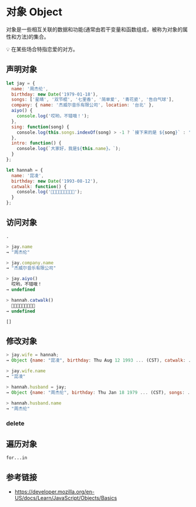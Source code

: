 # 对象 Object

对象是一些相互关联的数据和功能(通常由若干变量和函数组成，被称为对象的属性和方法)的集合。

💡 在某些场合特指恋爱的对方。

## 声明对象
```javascript
let jay = {
  name: '周杰伦',
  birthday: new Date('1979-01-18'),
  songs: ['星晴', '双节棍', '七里香', '简单爱', '青花瓷', '告白气球'],
  company: { name: '杰威尔音乐有限公司', location: '台北' },
  aiyo() {
    console.log('哎哟，不错哦！');
  },
  sing: function(song) {
    console.log(this.songs.indexOf(song) > -1 ? `接下来的是 ${song}` : '暂不支持播放');
  },
  intro: function() {
    console.log(`大家好，我是${this.name}。`);
  }
};

let hannah = {
  name: '昆凌',
  birthday: new Date('1993-08-12'),
  catwalk: function() {
    console.log('👠👠👠👠👠👠👠👠👠');
  }
};
```

## 访问对象
`.`
```javascript
> jay.name
→ "周杰伦"

> jay.company.name
→ "杰威尔音乐有限公司"

> jay.aiyo()
  哎哟，不错哦！
→ undefined

> hannah.catwalk()
  👠👠👠👠👠👠👠👠👠
→ undefined
```

`[]`

## 修改对象
```javascript
> jay.wife = hannah;
→ Object {name: "昆凌", birthday: Thu Aug 12 1993 ... (CST), catwalk: ... }

> jay.wife.name
→ "昆凌"

> hannah.husband = jay;
→ Object {name: "周杰伦", birthday: Thu Jan 18 1979 ... (CST), songs: ... aiyo: ...}

> hannah.husband.name
→ "周杰伦"
```

### delete

## 遍历对象
`for...in`


## 参考链接
* https://developer.mozilla.org/en-US/docs/Learn/JavaScript/Objects/Basics
